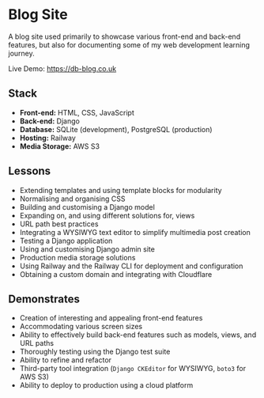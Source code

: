 # Blog Site

A blog site used primarily to showcase various front-end and back-end features, but also for documenting some of my web development learning journey.

Live Demo: https://db-blog.co.uk

## Stack
- **Front-end:** HTML, CSS, JavaScript
- **Back-end:** Django
- **Database:** SQLite (development), PostgreSQL (production)
- **Hosting:** Railway
- **Media Storage:** AWS S3

## Lessons
- Extending templates and using template blocks for modularity
- Normalising and organising CSS
- Building and customising a Django model
- Expanding on, and using different solutions for, views
- URL path best practices
- Integrating a WYSIWYG text editor to simplify multimedia post creation
- Testing a Django application
- Using and customising Django admin site
- Production media storage solutions
- Using Railway and the Railway CLI for deployment and configuration
- Obtaining a custom domain and integrating with Cloudflare

## Demonstrates
- Creation of interesting and appealing front-end features
- Accommodating various screen sizes
- Ability to effectively build back-end features such as models, views, and URL paths
- Thoroughly testing using the Django test suite
- Ability to refine and refactor
- Third-party tool integration (`Django CKEditor` for WYSIWYG, `boto3` for AWS S3)
- Ability to deploy to production using a cloud platform
